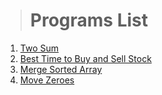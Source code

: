 > # Programs List

1. [Two Sum](https://leetcode.com/problems/two-sum/)
2. [Best Time to Buy and Sell Stock](https://leetcode.com/problems/best-time-to-buy-and-sell-stock/)
3. [Merge Sorted Array](https://leetcode.com/problems/merge-sorted-array/)
4. [Move Zeroes](https://leetcode.com/problems/move-zeroes/)
